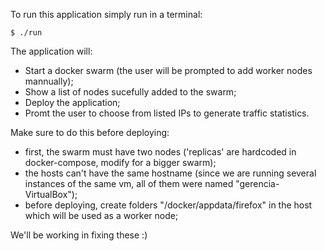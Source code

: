 To run this application simply run in a terminal:

`$ ./run`

The application will:
- Start a docker swarm (the user will be prompted to add worker nodes mannually);
- Show a list of nodes sucefully added to the swarm;
- Deploy the application;
- Promt the user to choose from listed IPs to generate traffic statistics.

Make sure to do this before deploying:

- first, the swarm must have two nodes ('replicas' are hardcoded in docker-compose, modify for a bigger swarm);
- the hosts can't have the same hostname (since we are running several instances of the same vm, all of them were named "gerencia-VirtualBox");
- before deploying, create folders "/docker/appdata/firefox" in the host which will be used as a worker node;

We'll be working in fixing these :)
